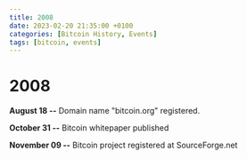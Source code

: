 ```yaml
---
title: 2008
date: 2023-02-20 21:35:00 +0100
categories: [Bitcoin History, Events]
tags: [bitcoin, events]
---
```


# 2008

**August 18 --**	Domain name "bitcoin.org" registered.

**October 31 --**	Bitcoin whitepaper published

**November 09 --**	Bitcoin project registered at SourceForge.net
